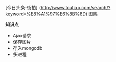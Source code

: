 [今日头条-街拍]
(http://www.toutiao.com/search/?keyword=%E8%A1%97%E6%8B%8D)
图集

**知识点**

- Ajax请求
- 保存图片
- 存入mongodb
- 多进程